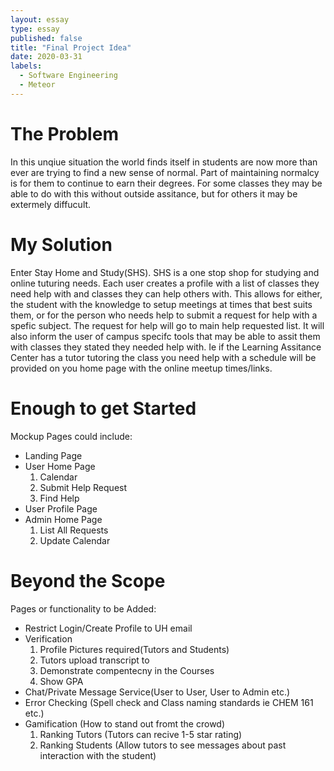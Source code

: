 ```yaml
---
layout: essay
type: essay
published: false
title: "Final Project Idea"
date: 2020-03-31
labels:
  - Software Engineering
  - Meteor
---
```


# The Problem

In this unqiue situation the world finds itself in students are now more than ever are trying to find a new sense of normal. Part of maintaining normalcy is for them to continue to earn their degrees. For some classes they may be able to do with this without outside assitance, but for others it may be extermely diffucult. 

# My Solution

Enter Stay Home and Study(SHS). SHS is a one stop shop for studying and online tuturing needs. Each user creates a profile with a list of classes they need help with and classes they can help others with. This allows for either, the student with the knowledge to setup meetings at times that best suits them, or for the person who needs help to submit a request for help with a spefic subject. The request for help will go to main help requested list. It will also inform the user of campus specifc tools that may be able to assit them with classes they stated they needed help with. Ie if the Learning Assitance Center has a tutor tutoring the class you need help with a schedule will be provided on you home page with the online meetup times/links.

# Enough to get Started

Mockup Pages could include:

* Landing Page
* User Home Page
  1. Calendar
  2. Submit Help Request
  3. Find Help
* User Profile Page
* Admin Home Page
  1. List All Requests
  2. Update Calendar

# Beyond the Scope

Pages or functionality to be Added:

* Restrict Login/Create Profile to UH email
* Verification 
  1. Profile Pictures required(Tutors and Students)
  2. Tutors upload transcript to
    1. Demonstrate compentecny in the Courses
    2. Show GPA
* Chat/Private Message Service(User to User, User to Admin etc.)
* Error Checking (Spell check and Class naming standards ie CHEM 161 etc.)
* Gamification (How to stand out fromt the crowd)
  1. Ranking Tutors (Tutors can recive 1-5 star rating)
  2. Ranking Students (Allow tutors to see messages about past interaction with the student)
